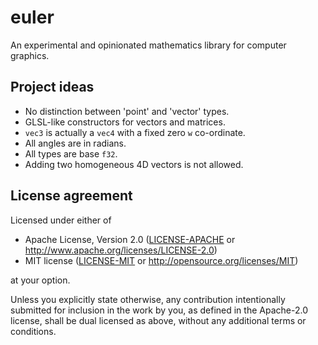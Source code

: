 # euler

An experimental and opinionated mathematics library for computer graphics.

## Project ideas

 * No distinction between 'point' and 'vector' types.
 * GLSL-like constructors for vectors and matrices.
 * `vec3` is actually a `vec4` with a fixed zero `w` co-ordinate.
 * All angles are in radians.
 * All types are base `f32`.
 * Adding two homogeneous 4D vectors is not allowed.

## License agreement

Licensed under either of

 * Apache License, Version 2.0
   ([LICENSE-APACHE](LICENSE-APACHE) or http://www.apache.org/licenses/LICENSE-2.0)
 * MIT license
   ([LICENSE-MIT](LICENSE-MIT) or http://opensource.org/licenses/MIT)

at your option.

Unless you explicitly state otherwise, any contribution intentionally submitted
for inclusion in the work by you, as defined in the Apache-2.0 license, shall be
dual licensed as above, without any additional terms or conditions.
